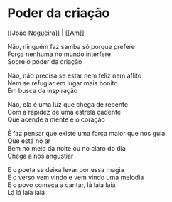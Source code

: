 # Poder da criação
[[João Nogueira]] | [[Am]]

Não, ninguém faz samba só porque prefere  
Força nenhuma no mundo interfere  
Sobre o poder da criação  

Não, não precisa se estar nem feliz nem aflito  
Nem se refugiar em lugar mais bonito  
Em busca da inspiração  

Não, ela é uma luz que chega de repente  
Com a rapidez de uma estrela cadente  
Que acende a mente e o coração  

É faz pensar que existe uma força maior que nos guia  
Que está no ar  
Bem no meio da noite ou no claro do dia  
Chega a nos angustiar  

E o poeta se deixa levar por essa magia  
E o verso vem vindo e vem vindo uma melodia  
E o povo começa a cantar, lá laia laiá  
Lá lá laía laiá  